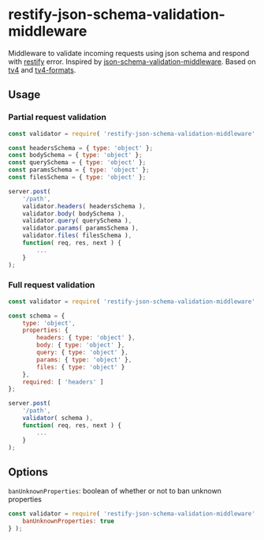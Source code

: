 # restify-json-schema-validation-middleware

Middleware to validate incoming requests using json schema and respond with [restify](https://github.com/restify/node-restify) error. Inspired by [json-schema-validation-middleware](https://github.com/jwoudenberg/json-schema-validation-middleware). Based on [tv4](https://github.com/geraintluff/tv4) and [tv4-formats](https:////github.com/ikr/tv4-formats).

## Usage

### Partial request validation

```JavaScript
const validator = require( 'restify-json-schema-validation-middleware' )();

const headersSchema = { type: 'object' };
const bodySchema = { type: 'object' };
const querySchema = { type: 'object' };
const paramsSchema = { type: 'object' };
const filesSchema = { type: 'object' };

server.post(
    '/path',
    validator.headers( headersSchema ),
    validator.body( bodySchema ),
    validator.query( querySchema ),
    validator.params( paramsSchema ),
    validator.files( filesSchema ),
    function( req, res, next ) {
        ...
    }
);
```

### Full request validation

```JavaScript
const validator = require( 'restify-json-schema-validation-middleware' )();

const schema = {
    type: 'object',
    properties: {
        headers: { type: 'object' },
        body: { type: 'object' },
        query: { type: 'object' },
        params: { type: 'object' },
        files: { type: 'object' }
    },
    required: [ 'headers' ]
};

server.post(
    '/path',
    validator( schema ),
    function( req, res, next ) {
        ...
    }
);
```

## Options

`banUnknownProperties`: boolean of whether or not to ban unknown properties
 
```JavaScript
const validator = require( 'restify-json-schema-validation-middleware' )( {
    banUnknownProperties: true
} );
```
